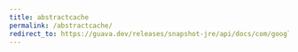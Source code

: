 ```yaml
---
title: abstractcache
permalink: /abstractcache/
redirect_to: https://guava.dev/releases/snapshot-jre/api/docs/com/google/common/cache/AbstractCache.html
---
```

